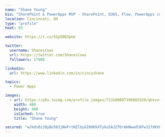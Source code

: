 ```yaml
---
name: "Shane Young"
bio: "SharePoint & PowerApps MVP - SharePoint, O365, Flow, PowerApps consulting? @PowerApps911 | Pure Snark? You found it."
location: Cincinnati, OH
type: "profile"
heat: 83

website: https://t.co/91p5BQ3pUe

twitter:
  username: ShanesCows
  url: https://twitter.com/ShanesCows
  followers: 17808

linkedin:
  url: https://www.linkedin.com/in/cincyshane

topics:
  - Power Apps

images:
  - url: https://pbs.twimg.com/profile_images/713100007398883329/qUzvsvQ3_400x400.jpg
    width: 400
    height: 400
    isCached: true
    title: "Shane Young"

secured: "wJkds0zJQyBo50JjNwFrtHZlbyGI00KkXTykuSAJZfOrAkNwwdl0FwJ27XKVLWBa3muMZiYSKTKjgWKp7W9C1rXXZvdyJU+2PXTXHEyZaRfOIPtaqoQwzR/9dunu0CRNcuwXlBsquOc2vdhblVjdfZUVgMqtxb/f5J5FkbbBUZAcQOQZgmSOKWyf5EcQBCV9FIpOiDyOi8vQjlNzJsMAKn4efaSD1m4c5F5gtd41xj9/BBA/p39EbGxDoWZJ7UEhJSn+ZbvrGg0iCOPFHU/OBs9YVeR0eGRda0kRI6Ay66F7bt9MZP3cP0aEDhqwwPAqS7X+5lemHEYwZfgMZvSpKS4GpxivZYQX6tMGy3rpAcMjVdMbgtGYbdEpRVLx/SOyQGtgQxRwTqMzEiFTcdcgUou8xL2yJYI7m3MC1JjxHOM=;Tdovt0v9NDXG6YO/lb923w=="
---
```


